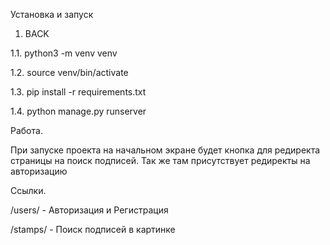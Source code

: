 Установка и запуск
1. BACK

1.1. python3 -m venv venv

1.2. source venv/bin/activate

1.3. pip install -r requirements.txt

1.4. python manage.py runserver



  Работа.

При запуске проекта на начальном экране будет кнопка для редиректа страницы на поиск подписей. 
Так же там присутствует редиректы на авторизацию

  Ссылки.

/users/ - Авторизация и Регистрация

/stamps/ - Поиск подписей в картинке

